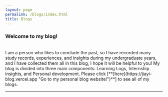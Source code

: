```yaml
---
layout: page
permalink: /blogs/index.html
title: Blogs
---
```

### Welcome to my blog!
<br>
I am a person who likes to conclude the past, so I have recorded many study records, experiences, and insights during my undergraduate years, and I have collected them all in this blog, I hope it will be helpful to you! My blog is divided into three main components: Learning Logs, Internship insights, and Personal development. Please click [**[here](https://jiayi-blog.vercel.app "Go to my personal blog website!")**] to see all of my blogs.

---

